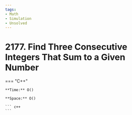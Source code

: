 ```yaml
---
tags:
- Math
- Simulation
- Unsolved
---
```



# 2177. Find Three Consecutive Integers That Sum to a Given Number

=== "C++"

    **Time:** O()

    **Space:** O()

    ``` c++
    ```